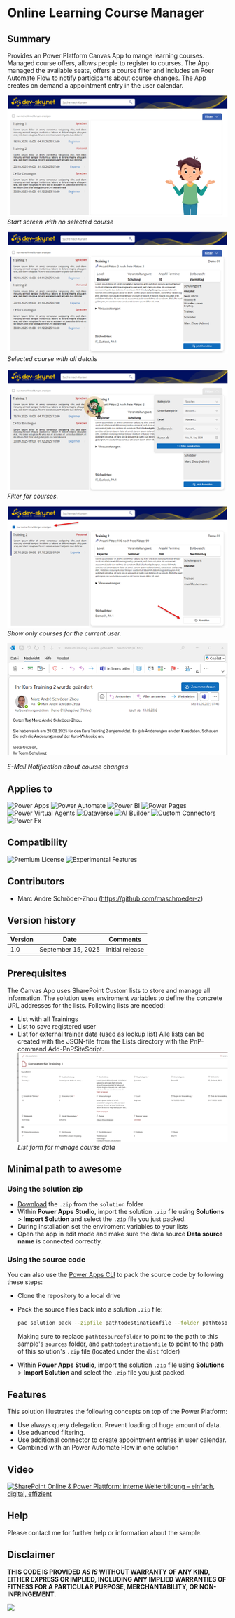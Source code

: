 # Online Learning Course Manager

## Summary

Provides an Power Platform Canvas App to mange learning courses. Managed course offers, allows people to register to courses. The App managed the available seats, offers a course filter and includes an Poer Automate Flow to notify participants about course changes. The App creates on demand a appointment entry in the user calendar.
 
![Start screen with no selected course](assets/screen-01.png)
*Start screen with no selected course*

![Selected course with all details](assets/screen-02.png)
*Selected course with all details*

![Filter for courses](assets/screen-03.png)
*Filter for courses.*

![Show only courses for the current user](assets/screen-04.png)
*Show only courses for the current user.*

![E-Mail Notification about course changes](assets/screen-05.png)

*E-Mail Notification about course changes*

## Applies to
![Power Apps](https://img.shields.io/badge/Power%20Apps-Yes-green "Yes")
![Power Automate](https://img.shields.io/badge/Power%20Automate-Yes-green "Yes")
![Power BI](https://img.shields.io/badge/Power%20BI-No-red "No")
![Power Pages](https://img.shields.io/badge/Power%20Pages-No-red "No")
![Power Virtual Agents](https://img.shields.io/badge/Power%20Virtual%20Agents-No-red "No")
![Dataverse](https://img.shields.io/badge/Dataverse-No-red "No")
![AI Builder](https://img.shields.io/badge/AI%20Builder-No-red "No")
![Custom Connectors](https://img.shields.io/badge/Custom%20Connectors-No-red "No")
![Power Fx](https://img.shields.io/badge/Power%20Fx-Yes-green "Yes")

## Compatibility

<!--
Update the compatibility below.

If a premium license is not required and there are no experimental features used in your solution:
![Premium License](https://img.shields.io/badge/Premium%20License-Not%20Required-red.svg "Premium license not required")
![Experimental Features](https://img.shields.io/badge/Experimental%20Features-No-red.svg "Does not rely on experimental features")

If a premium license is required and there are experimental features used in your solution:
![Premium License](https://img.shields.io/badge/Premium%20License-Required-green.svg "Premium license required")
![Experimental Features](https://img.shields.io/badge/Experimental%20Features-Yes-green.svg "Does rely on experimental features")

Don't worry if you're unsure about the compatibility matrix above. We'll verify it when we approve the PR. 
-->

![Premium License](https://img.shields.io/badge/Premium%20License-Not%20Required-red.svg "Premium license not required")
![Experimental Features](https://img.shields.io/badge/Experimental%20Features-No-red.svg "Does not rely on experimental features")

## Contributors
<!--
We use this section to recognize and promote your contributions. Please provide one author per line -- even if you worked together on it.

We'll only use the info you provided here. Make sure to include your full name, not just your GitHub username.

Provide a link to your GitHub profile to help others find more cool things you have done. The only link we'll accept is a link to your GitHub profile.

If you want to provide links to your social media, blog, and employer name, make sure to update your GitHub profile.
-->

* Marc Andre Schröder-Zhou (https://github.com/maschroeder-z)

## Version history

Version|Date|Comments
-------|----|--------
1.0|September 15, 2025|Initial release

## Prerequisites
The Canvas App uses SharePoint Custom lists to store and manage all information. The solution uses enviroment variables to define the concrete URL addresses for the lists.
Following lists are needed:
* List with all Trainings
* List to save registered user
* List for external trainer data (used as lookup list)
Alle lists can be created with the JSON-file from the Lists directory with the PnP-command Add-PnPSiteScript. 
![List form for manage course data](assets/screen-06.png)
*List form for manage course data*

## Minimal path to awesome

<!-- 
PRO TIP:

For commands, use the `code syntax`

For button labels, page names, dialog names, etc. as they appear on the screen, use **Bold**

Don't use "click", use "select" or "use"

As tempting as it may be, don't just use images to describe the steps. Let's be as inclusive as possible and think about accessibility.

-->

### Using the solution zip

* [Download](./dist/Schulungsverwaltung_1_0_0_1.zip) the `.zip` from the `solution` folder
* Within **Power Apps Studio**, import the solution `.zip` file using **Solutions** > **Import Solution** and select the `.zip` file you just packed.
* During installation set the enviroment variables to your lists
* Open the app in edit mode and make sure the data source **Data source name** is connected correctly.

### Using the source code

You can also use the [Power Apps CLI](https://docs.microsoft.com/powerapps/developer/data-platform/powerapps-cli) to pack the source code by following these steps:

* Clone the repository to a local drive
* Pack the source files back into a solution `.zip` file:

  ```bash
  pac solution pack --zipfile pathtodestinationfile --folder pathtosourcefolder --processCanvasApps
  ```

  Making sure to replace `pathtosourcefolder` to point to the path to this sample's `sources` folder, and `pathtodestinationfile` to point to the path of this solution's `.zip` file (located under the `dist` folder)
* Within **Power Apps Studio**, import the solution `.zip` file using **Solutions** > **Import Solution** and select the `.zip` file you just packed.

## Features
This solution illustrates the following concepts on top of the Power Platform:
* Use always query delegation. Prevent loading of huge amount of data.
* Use advanced filtering.
* Use additional connector to create appointment entries in user calendar.
* Combined with an Power Automate Flow in one solution

## Video
[![SharePoint Online & Power Plattform: interne Weiterbildung – einfach, digital, effizient](https://img.youtube.com/vi/eqonr-PNE6E/hqdefault.jpg)](https://youtu.be/eqonr-PNE6E)

## Help
Please contact me for further help or information about the sample.

## Disclaimer

**THIS CODE IS PROVIDED *AS IS* WITHOUT WARRANTY OF ANY KIND, EITHER EXPRESS OR IMPLIED, INCLUDING ANY IMPLIED WARRANTIES OF FITNESS FOR A PARTICULAR PURPOSE, MERCHANTABILITY, OR NON-INFRINGEMENT.**

<img src="https://m365-visitor-stats.azurewebsites.net/powerplatform-samples/samples/YOUR-SOLUTION-NAME"  aria-hidden="true" />
